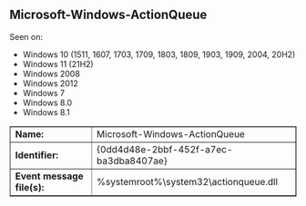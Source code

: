 ## Microsoft-Windows-ActionQueue

Seen on:
* Windows 10 (1511, 1607, 1703, 1709, 1803, 1809, 1903, 1909, 2004, 20H2)
* Windows 11 (21H2)
* Windows 2008
* Windows 2012
* Windows 7
* Windows 8.0
* Windows 8.1

<table border="1" class="docutils">
  <tbody>
    <tr>
      <td><b>Name:</b></td>
      <td>Microsoft-Windows-ActionQueue</td>
    </tr>
    <tr>
      <td><b>Identifier:</b></td>
      <td>{0dd4d48e-2bbf-452f-a7ec-ba3dba8407ae}</td>
    </tr>
    <tr>
      <td><b>Event message file(s):</b></td>
      <td>%systemroot%\system32\actionqueue.dll</td>
    </tr>
  </tbody>
</table>

&nbsp;


